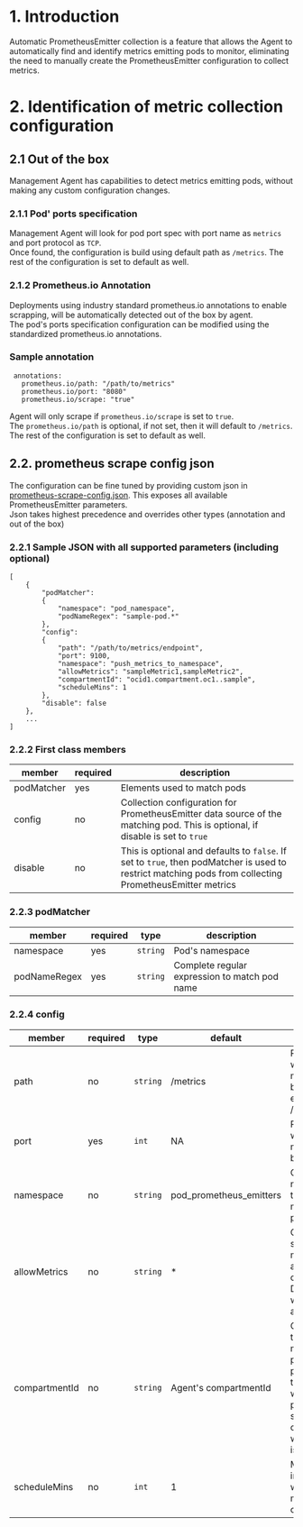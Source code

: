 # 1. Introduction
Automatic PrometheusEmitter collection is a feature that allows the Agent to automatically find and identify metrics emitting pods to monitor, eliminating the need to manually create the PrometheusEmitter configuration to collect metrics.

# 2. Identification of metric collection configuration

## 2.1 Out of the box
Management Agent has capabilities to detect metrics emitting pods, without making any custom configuration changes.

### 2.1.1 Pod' ports specification
Management Agent will look for pod port spec with port name as `metrics` and port protocol as `TCP`.</br>
Once found, the configuration is build using default path as `/metrics`. The rest of the configuration is set to default as well.

### 2.1.2 Prometheus.io Annotation
Deployments using industry standard prometheus.io annotations to enable scrapping, will be automatically detected out of the box by agent.</br>
The pod's ports specification configuration can be modified using the standardized prometheus.io annotations.</br>

### Sample annotation
```
 annotations:
   prometheus.io/path: "/path/to/metrics"
   prometheus.io/port: "8080"
   prometheus.io/scrape: "true"
```
Agent will only scrape if `prometheus.io/scrape` is set to `true`.</br> 
The `prometheus.io/path` is optional, if not set, then it will default to `/metrics`. The rest of the configuration is set to default as well.

## 2.2. prometheus scrape config json
The configuration can be fine tuned by providing custom json in [prometheus-scrape-config.json](./prometheus-scrape-config.json). This exposes all available PrometheusEmitter parameters.</br>
Json takes highest precedence and overrides other types (annotation and out of the box)

### 2.2.1  Sample JSON with all supported parameters (including optional)
```
[
    {
        "podMatcher":
        {
            "namespace": "pod_namespace",
            "podNameRegex": "sample-pod.*"
        },
        "config":
        {
            "path": "/path/to/metrics/endpoint",
            "port": 9100,
            "namespace": "push_metrics_to_namespace",
            "allowMetrics": "sampleMetric1,sampleMetric2",
            "compartmentId": "ocid1.compartment.oc1..sample",
            "scheduleMins": 1
        },
        "disable": false
    },
    ...
]
```

### 2.2.2 First class members
| member | required | description |
|--------|----------|-------------|
| podMatcher | yes | Elements used to match pods |
| config | no | Collection configuration for PrometheusEmitter data source of the matching pod. This is optional, if disable is set to `true` |
| disable | no | This is optional and defaults to `false`. If set to `true`, then podMatcher is used to restrict matching pods from collecting PrometheusEmitter metrics |

### 2.2.3 podMatcher
| member | required | type | description |
|--------|----------|----- | ------------|
| namespace | yes | `string` | Pod's namespace |
| podNameRegex | yes | `string`  | Complete regular expression to match pod name |

### 2.2.4 config
| member | required | type | default | description |
|--------|----------|----- | ------- | ----------- |
| path | no | `string` | /metrics | Path on which metrics are being emitted, e.g. /metrics  |
| port | yes | `int` | NA | Port on which metrics are being emitted |
| namespace | no | `string` | pod_prometheus_emitters | OCI namespace to which metrics are pushed |
| allowMetrics | no | `string` | * | Comma separated metrics allowed to be collected. Defaults to *, which means all |
| compartmentId | no | `string` | Agent's compartmentId | Compartment to which metrics are pushed. If not provided, then metrics will be pushed to same compartment where agent is installed |
| scheduleMins | no | `int` | 1 | Minute interval at which metrics are collected |
